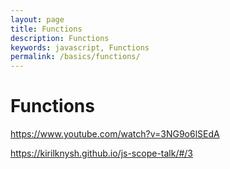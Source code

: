 ```yaml
---
layout: page
title: Functions
description: Functions
keywords: javascript, Functions
permalink: /basics/functions/
---
```


# Functions

https://www.youtube.com/watch?v=3NG9o6lSEdA

https://kirilknysh.github.io/js-scope-talk/#/3

